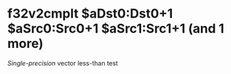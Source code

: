 # f32v2cmplt $aDst0:Dst0+1 $aSrc0:Src0+1 $aSrc1:Src1+1 (and 1 more)

*Single-precision* vector less-than test
